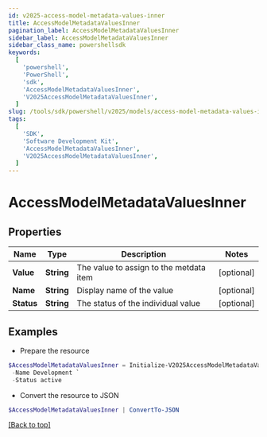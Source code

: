 ```yaml
---
id: v2025-access-model-metadata-values-inner
title: AccessModelMetadataValuesInner
pagination_label: AccessModelMetadataValuesInner
sidebar_label: AccessModelMetadataValuesInner
sidebar_class_name: powershellsdk
keywords:
  [
    'powershell',
    'PowerShell',
    'sdk',
    'AccessModelMetadataValuesInner',
    'V2025AccessModelMetadataValuesInner',
  ]
slug: /tools/sdk/powershell/v2025/models/access-model-metadata-values-inner
tags:
  [
    'SDK',
    'Software Development Kit',
    'AccessModelMetadataValuesInner',
    'V2025AccessModelMetadataValuesInner',
  ]
---
```


# AccessModelMetadataValuesInner

## Properties

| Name | Type | Description | Notes |
| --- | --- | --- | --- |
| **Value** | **String** | The value to assign to the metdata item | [optional] |
| **Name** | **String** | Display name of the value | [optional] |
| **Status** | **String** | The status of the individual value | [optional] |

## Examples

- Prepare the resource

```powershell
$AccessModelMetadataValuesInner = Initialize-V2025AccessModelMetadataValuesInner  -Value development `
 -Name Development `
 -Status active
```

- Convert the resource to JSON

```powershell
$AccessModelMetadataValuesInner | ConvertTo-JSON
```

[[Back to top]](#)

